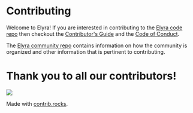 <!--
{% comment %}
Copyright 2018-2023 Elyra Authors

Licensed under the Apache License, Version 2.0 (the "License");
you may not use this file except in compliance with the License.
You may obtain a copy of the License at

http://www.apache.org/licenses/LICENSE-2.0

Unless required by applicable law or agreed to in writing, software
distributed under the License is distributed on an "AS IS" BASIS,
WITHOUT WARRANTIES OR CONDITIONS OF ANY KIND, either express or implied.
See the License for the specific language governing permissions and
limitations under the License.
{% endcomment %}
-->

# Contributing

Welcome to Elyra! If you are interested in contributing to the [Elyra code repo](README.md)
then checkout the [Contributor's Guide](https://github.com/elyra-ai/community/blob/main/CONTRIBUTING.md) and 
the [Code of Conduct](https://github.com/elyra-ai/community/blob/main/CODE_OF_CONDUCT.md). 

The [Elyra community repo](https://github.com/elyra-ai/community) contains information on how the community
is organized and other information that is pertinent to contributing.

# Thank you to all our contributors!
<a href="https://github.com/elyra-ai/elyra/graphs/contributors">
  <img src="https://contrib.rocks/image?repo=elyra-ai/elyra" />
</a>

Made with [contrib.rocks](https://contrib.rocks).
